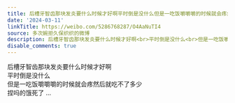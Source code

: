 ```yaml
---
title: 后槽牙智齿那块发炎要什么时候才好啊平时倒是没什么但是一吃饭嚼嚼嚼的时候就会疼然后就吃不了多少捏吗的饿死了
date: '2024-03-11'
linkTitle: https://weibo.com/5286768287/O4AaNuTI4
source: 多次婉拒久保织织的微博
description: 后槽牙智齿那块发炎要什么时候才好啊<br>平时倒是没什么<br>但是一吃饭嚼嚼嚼的时候就会疼然后就吃不了多少<br>捏吗的饿死了  ...
disable_comments: true
---
```

后槽牙智齿那块发炎要什么时候才好啊<br>平时倒是没什么<br>但是一吃饭嚼嚼嚼的时候就会疼然后就吃不了多少<br>捏吗的饿死了  ...